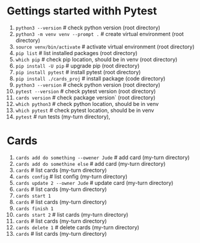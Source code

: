 # Gettings started withh Pytest

1. `python3 --version` # check python version (root directory)
2. `python3 -m venv venv --prompt .` # create virtual environment (root directory)
3. `source venv/bin/activate` # activate virtual environment (root directory)
4. `pip list` # list installed packages (root directory)
5. `which pip` # check pip location, should be in venv (root directory)
6. `pip install -U pip` # upgrade pip (root directory)
7. `pip install pytest` # install pytest (root directory)
8. `pip install ./cards_proj` # install package (code directory)
9. `python3 --version` # check python version (root directory)
10. `pytest --version` # check pytest version (root directory)
11. `cards version` # check package version` (root directory)
12. `which python3` # check python location, should be in venv
13. `which pytest` # check pytest location, should be in venv
14. `pytest` # run tests  (my-turn directory),  


# Cards 
1. `cards add do something --owener Jude` # add card (my-turn directory)
2. `cards add do somethine else` # add card (my-turn directory)
3. `cards` # list cards (my-turn directory)
4. `cards config` # list config (my-turn directory)
5. `cards update 2 --owner Jude` # update card (my-turn directory)
6. `cards` # list cards (my-turn directory)
7. `cards start 1`
8. `cards` # list cards (my-turn directory)
9. `cards finish 1`
10. `cards start 2` # list cards (my-turn directory)
11. `cards` # list cards (my-turn directory)
12. `cards delete 1` # delete cards (my-turn directory)
13. `cards` # list cards (my-turn directory)